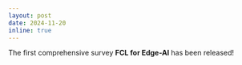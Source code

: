 ```yaml
---
layout: post
date: 2024-11-20
inline: true
---
```


The first comprehensive survey **FCL for Edge-AI** has been released!  